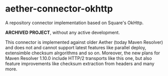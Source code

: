 # aether-connector-okhttp
A repository connector implementation based on Square's OkHttp.

**ARCHIVED PROJECT**, without any active development.

This connector is implemented against older Aether (today Maven Resolver) and does not and cannot support latest features like parallel deploy, extensimble checksum alrgorithms and so on. Moreover, the new plans for Maven Resolver 1.10.0 include HTTP/2 transports like this one, but also feature improvements like checksum extraction from headers and many more.

